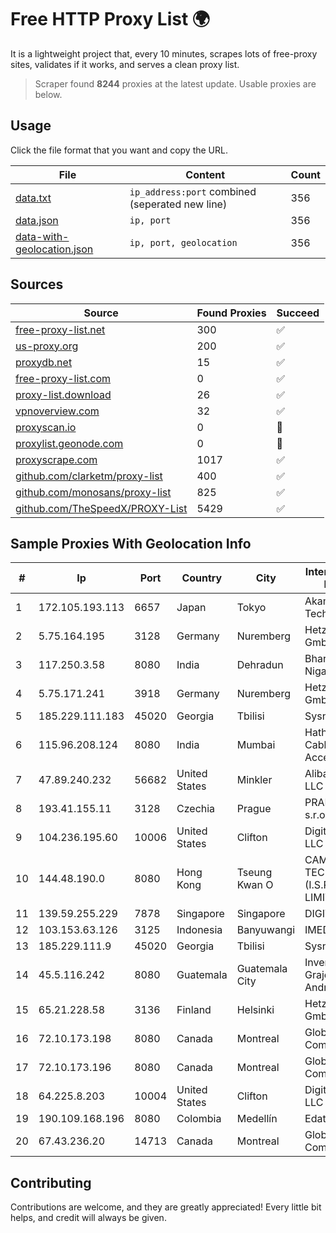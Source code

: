 
# Free HTTP Proxy List 🌍

It is a lightweight project that, every 10 minutes, scrapes lots of free-proxy sites, validates if it works, and serves a clean proxy list.


> Scraper found **8244** proxies at the latest update. Usable proxies are below.

## Usage

Click the file format that you want and copy the URL.


|File|Content|Count|
|----|-------|-----|
|[data.txt](https://raw.githubusercontent.com/themiralay/Proxy-List-World/master/data.txt)|`ip_address:port` combined (seperated new line)|356|
|[data.json](https://raw.githubusercontent.com/themiralay/Proxy-List-World/master/data.json)|`ip, port`|356|
|[data-with-geolocation.json](https://raw.githubusercontent.com/themiralay/Proxy-List-World/master/data-with-geolocation.json)|`ip, port, geolocation`|356|

## Sources

|Source|Found Proxies|Succeed|
|------|-------------|-------|
|[free-proxy-list.net](https://free-proxy-list.net)|300|✅|
|[us-proxy.org](https://www.us-proxy.org)|200|✅|
|[proxydb.net](http://proxydb.net)|15|✅|
|[free-proxy-list.com](https://free-proxy-list.com/?page=&port=&type%5B%5D=http&type%5B%5D=https&up_time=0&search=Search)|0|✅|
|[proxy-list.download](https://www.proxy-list.download/HTTP)|26|✅|
|[vpnoverview.com](https://vpnoverview.com/privacy/anonymous-browsing/free-proxy-servers)|32|✅|
|[proxyscan.io](https://www.proxyscan.io)|0|🚫|
|[proxylist.geonode.com](https://proxylist.geonode.com/api/proxy-list?limit=300&page=1&sort_by=lastChecked&sort_type=desc&protocols=http,https)|0|🚫|
|[proxyscrape.com](https://api.proxyscrape.com/v2/?request=displayproxies&protocol=http&timeout=10000&country=all&ssl=all&anonymity=all)|1017|✅|
|[github.com/clarketm/proxy-list](https://raw.githubusercontent.com/clarketm/proxy-list/master/proxy-list-raw.txt)|400|✅|
|[github.com/monosans/proxy-list](https://raw.githubusercontent.com/monosans/proxy-list/main/proxies/http.txt)|825|✅|
|[github.com/TheSpeedX/PROXY-List](https://raw.githubusercontent.com/TheSpeedX/PROXY-List/master/http.txt)|5429|✅|


## Sample Proxies With Geolocation Info

|#|Ip|Port|Country|City|Internet Service Provider|
|-|--|----|-------|----|-------------------------|
|1|172.105.193.113|6657|Japan|Tokyo|Akamai Technologies|
|2|5.75.164.195|3128|Germany|Nuremberg|Hetzner Online GmbH|
|3|117.250.3.58|8080|India|Dehradun|Bharat Sanchar Nigam Ltd|
|4|5.75.171.241|3918|Germany|Nuremberg|Hetzner Online GmbH|
|5|185.229.111.183|45020|Georgia|Tbilisi|Sysnet LLC|
|6|115.96.208.124|8080|India|Mumbai|Hathway IP over Cable Internet Access|
|7|47.89.240.232|56682|United States|Minkler|Alibaba.com LLC|
|8|193.41.155.11|3128|Czechia|Prague|PRAHA12.com s.r.o.|
|9|104.236.195.60|10006|United States|Clifton|DigitalOcean, LLC|
|10|144.48.190.0|8080|Hong Kong|Tseung Kwan O|CAMBO (HK) TECHNOLOGY (I.S.P) CO., LIMITED|
|11|139.59.255.229|7878|Singapore|Singapore|DIGITALOCEAN|
|12|103.153.63.126|3125|Indonesia|Banyuwangi|IMEDIANET|
|13|185.229.111.9|45020|Georgia|Tbilisi|Sysnet LLC|
|14|45.5.116.242|8080|Guatemala|Guatemala City|Inversiones Grajeda Andrade S.A|
|15|65.21.228.58|3136|Finland|Helsinki|Hetzner Online GmbH|
|16|72.10.173.198|8080|Canada|Montreal|GloboTech Communications|
|17|72.10.173.196|8080|Canada|Montreal|GloboTech Communications|
|18|64.225.8.203|10004|United States|Clifton|DigitalOcean, LLC|
|19|190.109.168.196|8080|Colombia|Medellín|Edatel S.a. E.S.P|
|20|67.43.236.20|14713|Canada|Montreal|GloboTech Communications|



## Contributing

Contributions are welcome, and they are greatly appreciated! Every
little bit helps, and credit will always be given.

